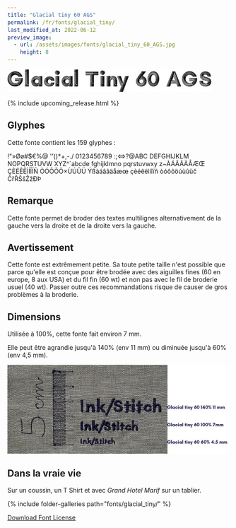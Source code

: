 ```yaml
---
title: "Glacial tiny 60 AGS"
permalink: /fr/fonts/glacial_tiny/
last_modified_at: 2022-06-12
preview_image:
  - url: /assets/images/fonts/glacial_tiny_60_AGS.jpg
    height: 8
---
```

![glacial_tiny](/assets/images/fonts/glacial_tiny_60_AGS.jpg)


{% include upcoming_release.html %}

## Glyphes

Cette fonte contient les 159 glyphes :
	
!"»Øø#$€%@
'’()*+,-./
0123456789
:;<=>?@ABC
DEFGHIJKLM
NOPQRSTUVW
XYZ^`abcde
fghijklmno
pqrstuvwxy
z~ÀÁÂÃÄÅÆŒ
ÇÈÉÊËÌÍÎÏÑ
ÒÓÔÕÖ×ÙÚÛÜ
Ýßàáâãäåæœ
çèéêëìíîïñ
òóôõöúùûüč
ČřŘŠšŽžÐÞ


## Remarque 
Cette fonte permet de broder des textes multilignes alternativement de la gauche vers  la droite et de la droite vers la gauche.

## Avertissement

Cette fonte est extrêmement petite. Sa toute petite taille n'est possible que parce qu'elle est conçue pour être brodée avec des aiguilles fines (60 en europe, 8 aux USA) et du fil fin (60 wt) et non pas avec le fil de broderie usuel (40 wt). Passer outre ces recommandations risque de causer de gros problèmes à la broderie.

## Dimensions

Utilisée à 100%, cette fonte fait environ 7 mm.

Elle peut être agrandie jusqu'à 140% (env 11 mm) ou diminuée jusqu'à 60% (env 4,5 mm).


![Dimensions Glacialtiny](/assets/images/fonts/Sizing/glacialsizing.jpg)

## Dans la vraie vie

Sur un coussin, un T Shirt et avec *Grand Hotel Marif* sur un tablier.

{% include folder-galleries path="fonts/glacial_tiny/" %}

[Download Font License](https://github.com/inkstitch/inkstitch/tree/main/fonts/glacial_tiny/LICENSE)
